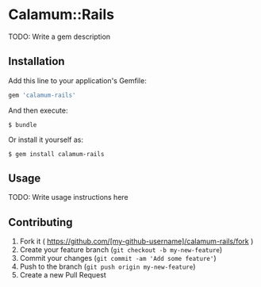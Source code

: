 # Calamum::Rails

TODO: Write a gem description

## Installation

Add this line to your application's Gemfile:

```ruby
gem 'calamum-rails'
```

And then execute:

    $ bundle

Or install it yourself as:

    $ gem install calamum-rails

## Usage

TODO: Write usage instructions here

## Contributing

1. Fork it ( https://github.com/[my-github-username]/calamum-rails/fork )
2. Create your feature branch (`git checkout -b my-new-feature`)
3. Commit your changes (`git commit -am 'Add some feature'`)
4. Push to the branch (`git push origin my-new-feature`)
5. Create a new Pull Request

